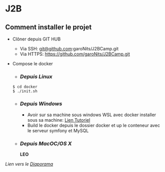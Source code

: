 # J2B

## Comment installer le projet

- Clôner depuis GIT HUB
  - Via SSH: git@github.com:garoNits/J2BCamp.git
  - Via HTTPS: https://github.com/garoNits/J2BCamp.git
- Compose le docker

  - ### _Depuis Linux_

  ```
  $ cd docker
  $ ./init.sh
  ```

  - ### _Depuis Windows_

    - Avoir sur sa machine sous windows WSL avec docker installer sous sa machine: [Lien Tutoriel](https://docs.microsoft.com/fr-fr/windows/wsl/tutorials/wsl-containers)
    - Build le docker depuis le dossier docker et up le conteneur avec le serveur symfony et MySQL

  - ### _Depuis MacOC/OS X_

    **LEO**

_Lien vers le [Diaporama](https://docs.google.com/presentation/d/1QikhU1qTnJB7HJkKbSU5iziktsObBMMy/edit?usp=sharing&ouid=117149520027415065755&rtpof=true&sd=true)_
